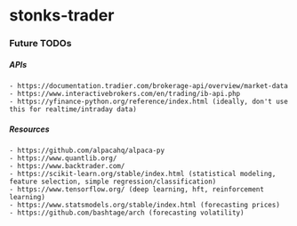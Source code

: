 # stonks-trader

### Future TODOs

##### APIs

    - https://documentation.tradier.com/brokerage-api/overview/market-data
    - https://www.interactivebrokers.com/en/trading/ib-api.php
    - https://yfinance-python.org/reference/index.html (ideally, don't use this for realtime/intraday data)

##### Resources

    - https://github.com/alpacahq/alpaca-py
    - https://www.quantlib.org/
    - https://www.backtrader.com/
    - https://scikit-learn.org/stable/index.html (statistical modeling, feature selection, simple regression/classification)
    - https://www.tensorflow.org/ (deep learning, hft, reinforcement learning)
    - https://www.statsmodels.org/stable/index.html (forecasting prices) 
    - https://github.com/bashtage/arch (forecasting volatility)


